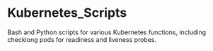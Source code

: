 # Kubernetes_Scripts
Bash and Python scripts for various Kubernetes functions, including checkiong pods for readiness and liveness probes.
